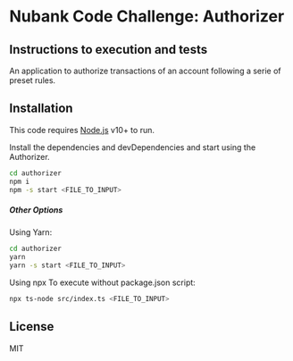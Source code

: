 # Nubank Code Challenge: Authorizer

## Instructions to execution and tests

An application to authorize transactions of an account following a serie of preset rules.

## Installation

This code requires [Node.js](https://nodejs.org/) v10+ to run.

Install the dependencies and devDependencies and start using the Authorizer.

```sh
cd authorizer
npm i
npm -s start <FILE_TO_INPUT>
```

##### Other Options

Using Yarn:

```sh
cd authorizer
yarn
yarn -s start <FILE_TO_INPUT>
```

Using npx To execute without package.json script:

```sh
npx ts-node src/index.ts <FILE_TO_INPUT>
```

## License

MIT
